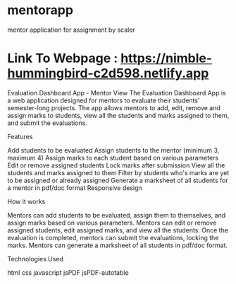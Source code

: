 # mentorapp
mentor application for assignment by scaler

# Link To Webpage : https://nimble-hummingbird-c2d598.netlify.app

Evaluation Dashboard App - Mentor View
The Evaluation Dashboard App is a web application designed for mentors to evaluate their students' semester-long projects. The app allows mentors to add, edit, remove and assign marks to students, view all the students and marks assigned to them, and submit the evaluations.

Features

Add students to be evaluated
Assign students to the mentor (minimum 3, maximum 4)
Assign marks to each student based on various parameters
Edit or remove assigned students
Lock marks after submission
View all the students and marks assigned to them
Filter by students who's marks are yet to be assigned or already assigned
Generate a marksheet of all students for a mentor in pdf/doc format
Responsive design


How it works

Mentors can add students to be evaluated, assign them to themselves, and assign marks based on various parameters.
Mentors can edit or remove assigned students, edit assigned marks, and view all the students.
Once the evaluation is completed, mentors can submit the evaluations, locking the marks.
Mentors can generate a marksheet of all students in pdf/doc format.



Technologies Used

html
css
javascript
jsPDF
jsPDF-autotable


